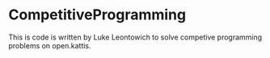 # CompetitiveProgramming

This is code is written by Luke Leontowich to solve competive programming problems on open.kattis.
